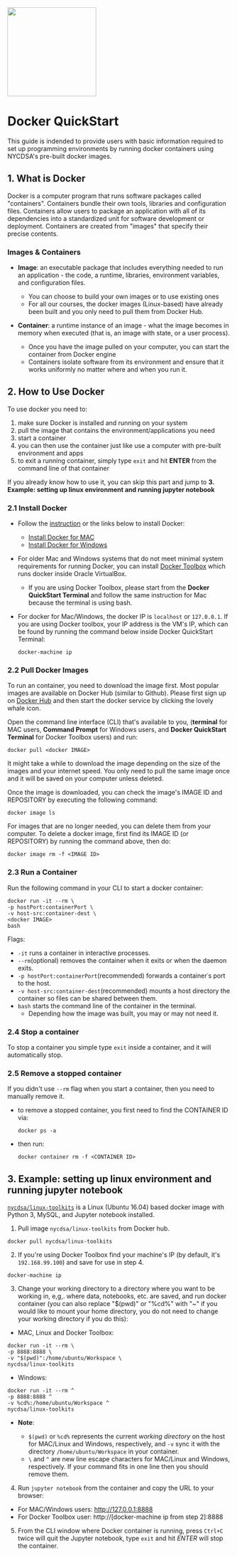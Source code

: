 
<img src="https://www.docker.com/sites/default/files/social/docker_twitter_share_new.png?4362984378" width=200>

# Docker QuickStart

This guide is indended to provide users with basic information required to set up programming environments by running docker containers using NYCDSA's pre-built docker images. 

## 1. What is Docker

Docker is a computer program that runs software packages called "containers". Containers bundle their own tools, libraries and configuration files. Containers allow users to package an application with all of its dependencies into a standardized unit for software development or deployment. Containers are created from "images" that specify their precise contents.

### Images & Containers

- **Image**: an executable package that includes everything needed to run an application - the code, a runtime, libraries, environment variables, and configuration files.
  - You can choose to build your own images or to use existing ones 
  - For all our courses, the docker images (Linux-based) have already been built and you only need to pull them from Docker Hub.

- **Container**: a runtime instance of an image - what the image becomes in memory when executed (that is, an image with state, or a user process).
  - Once you have the image pulled on your computer, you can start the container from Docker engine
  - Containers isolate software from its environment and ensure that it works uniformly no matter where and when you run it.

## 2. How to Use Docker

To use docker you need to:

1. make sure Docker is installed and running on your system
2. pull the image that contains the environment/applications you need
3. start a container
4. you can then use the container just like use a computer with pre-built environment and apps
5. to exit a running container, simply type `exit` and hit **ENTER** from the command line of that container

If you already know how to use it, you can skip this part and jump to **3. Example: setting up linux environment and running jupyter notebook**

### 2.1 Install Docker

- Follow the <a href="https://docs.docker.com/install/" target="_blank">instruction</a> or the links below to install Docker:
  - [Install Docker for MAC](https://docs.docker.com/docker-for-mac/install/)
  - [Install Docker for Windows](https://docs.docker.com/docker-for-windows/install/)

- For older Mac and Windows systems that do not meet minimal system requirements for running Docker, you can install <a href="https://docs.docker.com/toolbox/toolbox_install_windows/" target="_blank">Docker Toolbox</a> which runs docker inside Oracle VirtualBox.
  - If you are using Docker Toolbox, please start from the **Docker QuickStart Terminal** and follow the same instruction for Mac because the terminal is using bash. 
  
- For docker for Mac/Windows, the docker IP is `localhost` or `127.0.0.1`. If you are using Docker toolbox, your IP address is the VM's IP, which can be found by running the command below inside Docker QuickStart Terminal: 
  ```
  docker-machine ip
  ```

### 2.2 Pull Docker Images

To run an container, you need to download the image first. Most popular images are available on Docker Hub (similar to Github). Please first sign up on <a href="https://hub.docker.com/" target="_blank">Docker Hub</a> and then start the docker service by clicking the lovely whale icon.

Open the command line interface (CLI) that's available to you, (**terminal** for MAC users, **Command Prompt** for Windows users, and **Docker QuickStart Terminal** for Docker Toolbox users) and run:

```
docker pull <docker IMAGE>
```

It might take a while to download the image depending on the size of the images and your internet speed. You only need to pull the same image once and it will be saved on your computer unless deleted.

Once the image is downloaded, you can check the image's IMAGE ID and REPOSITORY by executing the following command:

```
docker image ls
```

For images that are no longer needed, you can delete them from your computer. To delete a docker image, first find its IMAGE ID (or REPOSITORY) by running the command above, then do:

```
docker image rm -f <IMAGE ID>
```

### 2.3 Run a Container

Run the following command in your CLI to start a docker container:

```
docker run -it --rm \
-p hostPort:containerPort \
-v host-src:container-dest \
<docker IMAGE> 
bash
```

Flags:
- `-it` runs a container in interactive processes.
- `--rm`(optional) removes the container when it exits or when the daemon exits.
- `-p hostPort:containerPort`(recommended) forwards a container᾿s port to the host.
- `-v host-src:container-dest`(recommended) mounts a host directory the container so files can be shared between them. 
- `bash` starts the command line of the container in the terminal. 
  - Depending how the image was built, you may or may not need it.

### 2.4 Stop a container

To stop a container you simple type `exit` inside a container, and it will automatically stop.

### 2.5 Remove a stopped container

If you didn't use `--rm` flag when you start a container, then you need to manually remove it. 

- to remove a stopped container, you first need to find the CONTAINER ID via:

  ```
  docker ps -a
  ```

- then run:

  ```
  docker container rm -f <CONTAINER ID>
  ```

## 3. Example: setting up linux environment and running jupyter notebook

[`nycdsa/linux-toolkits`](https://hub.docker.com/r/nycdsa/linux-toolkits/) is a Linux (Ubuntu 16.04) based docker image with Python 3, MySQL, and Jupyter notebook installed.

1. Pull image `nycdsa/linux-toolkits` from Docker hub. 

  ```
  docker pull nycdsa/linux-toolkits
  ```
2. If you're using Docker Toolbox find your machine's IP (by default, it's `192.168.99.100`) and save for use in step 4.
  ```
  docker-machine ip
  ```
3. Change your working directory to a directory where you want to be working in, e,g,. where data, notebooks, etc. are saved, and run docker container (you can also replace "$(pwd)" or "%cd%" with "~" if you would like to mount your home directory, you do not need to change your working directory if you do this):

  - MAC, Linux and Docker Toolbox:

  ```
  docker run -it --rm \
  -p 8888:8888 \
  -v "$(pwd)":/home/ubuntu/Workspace \
  nycdsa/linux-toolkits
  ```

  - Windows:
  ```
  docker run -it --rm ^
  -p 8888:8888 ^
  -v %cd%:/home/ubuntu/Workspace ^
  nycdsa/linux-toolkits
  ```

- **Note**: 
  
  - `$(pwd)` or `%cd%` represents the current *working directory* on the host for MAC/Linux and Windows, respectively, and `-v` sync it with the directory `/home/ubuntu/Workspace` in your container.
  - `\` and `^` are new line escape characters for MAC/Linux and Windows, respectively. If your command fits in one line then you should remove them.

4. Run `jupyter notebook` from the container and copy the URL to your browser:
  - For MAC/Windows users: http://127.0.0.1:8888
  - For Docker Toolbox user: http://[docker-machine ip from step 2]:8888

5. From the CLI window where Docker container is running, press `Ctrl+C` twice will quit the Jupyter notebook, type `exit` and hit *ENTER* will stop the container. 
